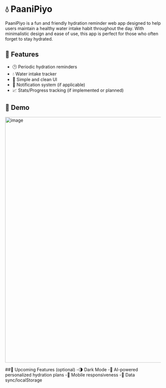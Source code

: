 # 💧 PaaniPiyo

PaaniPiyo is a fun and friendly hydration reminder web app designed to help users maintain a healthy water intake habit throughout the day. With minimalistic design and ease of use, this app is perfect for those who often forget to stay hydrated.

## 🚀 Features

- 🕒 Periodic hydration reminders
- 💧 Water intake tracker
- 🧠 Simple and clean UI
- 🔔 Notification system (if applicable)
- 📈 Stats/Progress tracking (if implemented or planned)

## 📸 Demo

<img width="794" alt="image" src="https://github.com/user-attachments/assets/f1e0f2f3-37ed-4266-b4fb-d16c70788bd5" />

##🧪 Upcoming Features (optional)
-🌗 Dark Mode
-🧠 AI-powered personalized hydration plans
-📲 Mobile responsiveness
-🔄 Data sync/localStorage
